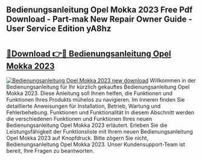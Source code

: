 ## Bedienungsanleitung Opel Mokka 2023 Free Pdf Download - Part-mak New Repair Owner Guide - User Service Edition yA8hz

# <h2><a href="http://df2ljw.blite.top/?on=Bedienungsanleitung+Opel+Mokka+2023">🔗Download 👉🔴 Bedienungsanleitung Opel Mokka 2023</a></h2>

[![Bedienungsanleitung Opel Mokka 2023 new download](https://i.imgur.com/lujVjoI.png)](http://df2ljw.blite.top/?on=Bedienungsanleitung+Opel+Mokka+2023)
Willkommen in der Bedienungsanleitung für Ihr kürzlich gekauftes Bedienungsanleitung Opel Mokka 2023. Diese Anleitung soll Ihnen helfen, die Funktionen und Funktionen Ihres Produkts mühelos zu navigieren. Im Inneren finden Sie detaillierte Anweisungen für Installation, Betrieb, Wartung und Fehlerbehebung. Funktionen und Funktionalität In diesem Abschnitt werden die verschiedenen Funktionen und Funktionen Ihres neuen Bedienungsanleitung Opel Mokka 2023 erläutert. Erleben Sie die Leistungsfähigkeit der Funktionsliste mit Ihrem neuen Bedienungsanleitung Opel Mokka 2023 auf Knopfdruck. Bitte zögern Sie nicht, Bedienungsanleitung Opel Mokka 2023. Unser Kundensupport-Team ist bereit, Ihre Fragen zu beantworten.
